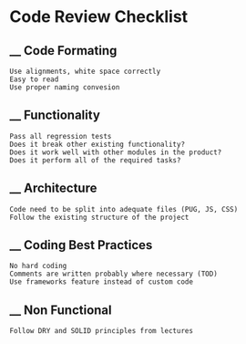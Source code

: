 # Code Review Checklist

## __ Code Formating

    Use alignments, white space correctly
    Easy to read
    Use proper naming convesion

## __ Functionality

    Pass all regression tests 
    Does it break other existing functionality?
    Does it work well with other modules in the product?
    Does it perform all of the required tasks?

## __ Architecture

    Code need to be split into adequate files (PUG, JS, CSS)
    Follow the existing structure of the project

## __ Coding Best Practices

    No hard coding
    Comments are written probably where necessary (TOD)
    Use frameworks feature instead of custom code

## __ Non Functional

    Follow DRY and SOLID principles from lectures
